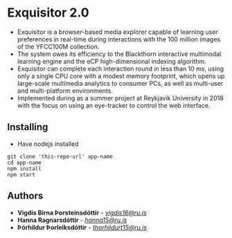 # Exquisitor 2.0
- Exquisitor is a browser-based media explorer capable of learning user preferences in real-time during interactions with the 100 million images of the YFCC100M collection. 
- The system owes its efficiency to the Blackthorn interactive multimodal learning engine and the eCP high-dimensional indexing algorithm. 
- Exquisitor can complete each interaction round in less than 10 ms, using only a single CPU core with a modest memory footprint, which opens up large-scale multimedia analytics to consumer PCs, as well as multi-user and multi-platform environments. 
- Implemented during as a summer project at Reykjavik University in 2018 with the focus on using an eye-tracker to control the web interface. 

## Installing
- Have nodejs installed
```
git clone 'this-repo-url' app-name
cd app-name
npm install
npm start
```

## Authors

* **Vigdís Birna Þorsteinsdóttir** - *vigdis16@ru.is*
* **Hanna Ragnarsdóttir** - *hanna15@ru.is*
* **Þórhildur Þorleiksdóttir** - *thorhildurt15@ru.is*
